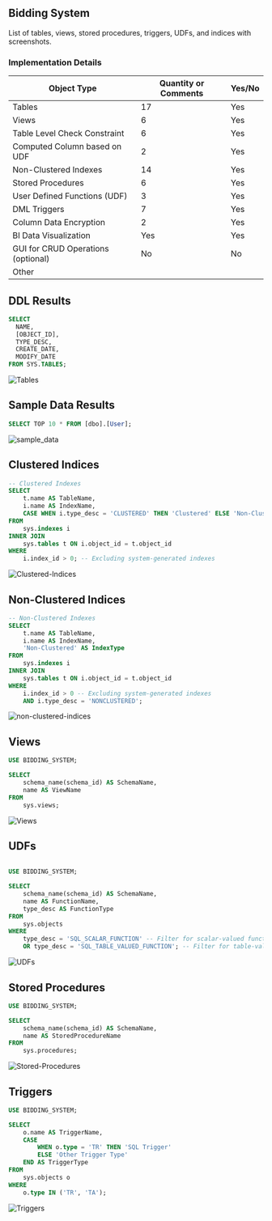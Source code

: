 ## Bidding System

List of tables, views, stored procedures, triggers, UDFs, and indices with screenshots.

### Implementation Details

| Object Type                        | Quantity or Comments | Yes/No |
| ---------------------------------- | -------------------- | ------ |
| Tables                             | 17                   | Yes    |
| Views                              | 6                    | Yes    |
| Table Level Check Constraint       | 6                    | Yes    |
| Computed Column based on UDF       | 2                    | Yes    |
| Non-Clustered Indexes              | 14                   | Yes    |
| Stored Procedures                  | 6                    | Yes    |
| User Defined Functions (UDF)       | 3                    | Yes    |
| DML Triggers                       | 7                    | Yes    |
| Column Data Encryption             | 2                    | Yes    |
| BI Data Visualization              | Yes                  | Yes    |
| GUI for CRUD Operations (optional) | No                   | No     |
| Other                              |                      |        |


## DDL Results

```sql
SELECT 
  NAME, 
  [OBJECT_ID], 
  TYPE_DESC, 
  CREATE_DATE, 
  MODIFY_DATE 
FROM SYS.TABLES;
```

![Tables](images/tables.png)

## Sample Data Results

```sql
SELECT TOP 10 * FROM [dbo].[User];
```

![sample_data](images/sample_data.png)

## Clustered Indices

```sql
-- Clustered Indexes
SELECT 
    t.name AS TableName,
    i.name AS IndexName,
    CASE WHEN i.type_desc = 'CLUSTERED' THEN 'Clustered' ELSE 'Non-Clustered' END AS IndexType
FROM 
    sys.indexes i
INNER JOIN 
    sys.tables t ON i.object_id = t.object_id
WHERE 
    i.index_id > 0; -- Excluding system-generated indexes
```

![Clustered-Indices](images/clustered-indices.png)

## Non-Clustered Indices

```sql
-- Non-Clustered Indexes
SELECT 
    t.name AS TableName,
    i.name AS IndexName,
    'Non-Clustered' AS IndexType
FROM 
    sys.indexes i
INNER JOIN 
    sys.tables t ON i.object_id = t.object_id
WHERE 
    i.index_id > 0 -- Excluding system-generated indexes
    AND i.type_desc = 'NONCLUSTERED';
```

![non-clustered-indices](images/non-clustered-indices.png)

## Views

```sql
USE BIDDING_SYSTEM;

SELECT 
    schema_name(schema_id) AS SchemaName,
    name AS ViewName
FROM 
    sys.views;
```

![Views](images/views.png)

## UDFs

```sql

USE BIDDING_SYSTEM;

SELECT 
    schema_name(schema_id) AS SchemaName,
    name AS FunctionName,
    type_desc AS FunctionType
FROM 
    sys.objects
WHERE 
    type_desc = 'SQL_SCALAR_FUNCTION' -- Filter for scalar-valued functions
    OR type_desc = 'SQL_TABLE_VALUED_FUNCTION'; -- Filter for table-valued functions
```

![UDFs](images/udfs.png)

## Stored Procedures

```sql
USE BIDDING_SYSTEM; 

SELECT 
    schema_name(schema_id) AS SchemaName,
    name AS StoredProcedureName
FROM 
    sys.procedures;

```

![Stored-Procedures](images/stored-procedures.png)

## Triggers

```sql
USE BIDDING_SYSTEM;

SELECT 
    o.name AS TriggerName,
    CASE 
        WHEN o.type = 'TR' THEN 'SQL Trigger'
        ELSE 'Other Trigger Type'
    END AS TriggerType
FROM 
    sys.objects o
WHERE 
    o.type IN ('TR', 'TA');
```


![Triggers](images/triggers.png)
